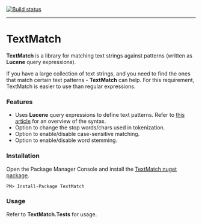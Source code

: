 [![Build status](https://ci.appveyor.com/api/projects/status/o3fkhj4up0mhdr02?svg=true)](https://ci.appveyor.com/project/cris-almodovar/text-match)

---

# TextMatch

**TextMatch** is a library for matching text strings against patterns (written as **Lucene** query expressions). 

If you have a large collection of text strings, and you need to find the ones that match certain text patterns - **TextMatch** can help. For this requirement, TextMatch is easier to use than regular expressions.

### Features

- Uses **Lucene** query expressions to define text patterns. Refer to  [this article](https://lucene.apache.org/core/2_9_4/queryparsersyntax.html) for an overview of the syntax.   
- Option to change the stop words/chars used in tokenization.  
- Option to enable/disable case-sensitive matching.
- Option to enable/disable word stemming.


### Installation

Open the Package Manager Console and install the [TextMatch nuget package](https://www.nuget.org/packages/TextMatch/).

	PM> Install-Package TextMatch  

### Usage

Refer to **TextMatch.Tests** for usage.

